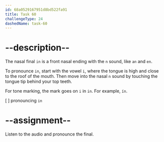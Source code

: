 ```yaml
---
id: 68a0529167951d8bd522fa91
title: Task 60
challengeType: 24
dashedName: task-60
---
```


<!--SPEAKING-->

<!-- (Audio) A: in -->

# --description--

The nasal final `in` is a front nasal ending with the `n` sound, like `an` and `en`.

To pronounce `in`, start with the vowel `i`, where the tongue is high and close to the roof of the mouth. Then move into the nasal `n` sound by touching the tongue tip behind your top teeth.

For tone marking, the mark goes on `i` in `in`. For example, `ín`.

[ ] pronouncing `in`

# --assignment--

Listen to the audio and pronounce the final.

